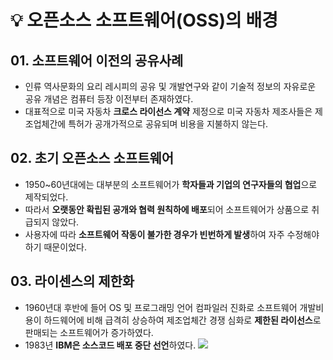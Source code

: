 # 💡 오픈소스 소프트웨어(OSS)의 배경

## 01. 소프트웨어 이전의 공유사례
* 인류 역사문화의 요리 레시피의 공유 및 개발연구와 같이 기술적 정보의 자유로운 공유 개념은 컴퓨터 등장 이전부터 존재하였다.
* 대표적으로 미국 자동차 **크로스 라이선스 계약** 제정으로 미국 자동차 제조사들은 제조업체간에 특허가 공개가적으로 공유되며 비용을 지불하지 않는다.

## 02. 초기 오픈소스 소프트웨어
* 1950~60년대에는 대부분의 소프트웨어가 **학자들과 기업의 연구자들의 협업**으로 제작되었다.
* 따라서 **오랫동안 확립된 공개와 협력 원칙하에 배포**되어 소프트웨어가 상품으로 취급되지 않았다.
* 사용자에 따라 **소프트웨어 작동이 불가한 경우가 빈번하게 발생**하여 자주 수정해야하기 때문이었다.

## 03. 라이센스의 제한화
* 1960년대 후반에 들어 OS 및 프로그래밍 언어 컴파일러 진화로 소프트웨어 개발비용이 하드웨어에 비해 급격히 상승하여 제조업체간 경쟁 심화로 **제한된 라이선스**로 판매되는 소프트웨어가 증가하였다.
* 1983년 **IBM은 소스코드 배포 중단 선언**하였다.
![](%E1%84%8B%E1%85%A9%E1%84%91%E1%85%B3%E1%86%AB%E1%84%89%E1%85%A9%E1%84%89%E1%85%B3%E1%84%8B%E1%85%B4%20%E1%84%8B%E1%85%A7%E1%86%A8%E1%84%89%E1%85%A1%201/img.jpg)
